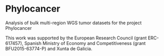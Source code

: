# Phylocancer
Analysis of bulk multi-region WGS tumor datasets for the project Phylocancer


This work was supported by the European Research Council (grant ERC-617457), Spanish Ministry of Economy and Competitiveness (grant BFU2015-63774-P) and Xunta de Galicia.
